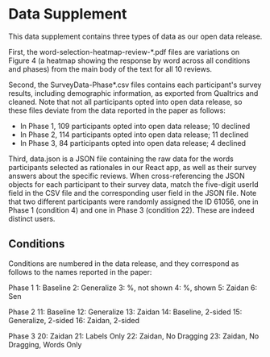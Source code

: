 # Data Supplement

This data supplement contains three types of data as our open data release.

First, the word-selection-heatmap-review-*.pdf files are variations on Figure 4 (a heatmap showing the response by word across all conditions and phases) from the main body of the text for all 10 reviews.

Second, the SurveyData-Phase*.csv files contains each participant's survey results, including demographic information, as exported from Qualtrics and cleaned. Note that not all participants opted into open data release, so these files deviate from the data reported in the paper as follows:

* In Phase 1, 109 participants opted into open data release; 10 declined
* In Phase 2, 114 participants opted into open data release; 11 declined
* In Phase 3, 84 participants opted into open data release; 4 declined

Third, data.json is a JSON file containing the raw data for the words participants selected as rationales in our React app, as well as their survey answers about the specific reviews. When cross-referencing the JSON objects for each participant to their survey data, match the five-digit userId field in the CSV file and the corresponding user field in the JSON file. Note that two different participants were randomly assigned the ID 61056, one in Phase 1 (condition 4) and one in Phase 3 (condition 22). These are indeed distinct users.

## Conditions

Conditions are numbered in the data release, and they correspond as follows to the names reported in the paper:

Phase 1
1: Baseline
2: Generalize
3: %, not shown
4: %, shown
5: Zaidan
6: Sen

Phase 2
11: Baseline
12: Generalize
13: Zaidan
14: Baseline, 2-sided
15: Generalize, 2-sided
16: Zaidan, 2-sided

Phase 3
20: Zaidan
21: Labels Only
22: Zaidan, No Dragging
23: Zaidan, No Dragging, Words Only
